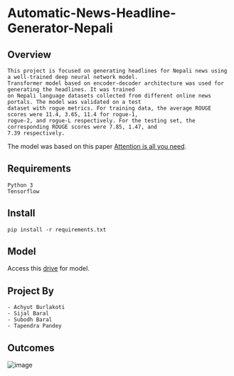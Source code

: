 # Automatic-News-Headline-Generator-Nepali

## Overview
```
This project is focused on generating headlines for Nepali news using a well-trained deep neural network model. 
Transformer model based on encoder-decoder architecture was used for generating the headlines. It was trained
on Nepali language datasets collected from different online news portals. The model was validated on a test 
dataset with rogue metrics. For training data, the average ROUGE scores were 11.4, 3.65, 11.4 for rogue-1, 
rogue-2, and rogue-L respectively. For the testing set, the corresponding ROUGE scores were 7.85, 1.47, and 
7.39 respectively.
```
The model was based on this paper [Attention is all you need](https://arxiv.org/abs/1706.03762).

## Requirements
```
Python 3
Tensorflow
```

## Install
```
pip install -r requirements.txt
```
## Model 

Access this [drive](https://drive.google.com/drive/folders/1xnXEZX0hPsQWPTwOcxlmVL4ru0unLig5?usp=sharing) for model.

## Project By
```
- Achyut Burlakoti
- Sijal Baral
- Subodh Baral
- Tapendra Pandey
```
## Outcomes

![image](https://user-images.githubusercontent.com/45399994/165993614-98d464fd-2caa-4312-964b-2ee9be21a7d1.png)

